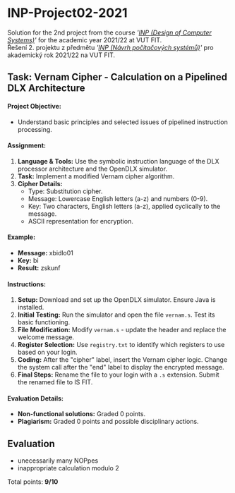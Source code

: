 # INP-Project02-2021

Solution for the 2nd project from the course _'[INP (Design of Computer Systems)](https://www.fit.vut.cz/study/course/268250/)'_ for the academic year 2021/22 at VUT FIT. \
Řešení 2. projektu z předmětu _'[INP (Návrh počítačových systémů)](https://www.fit.vut.cz/study/course/268250/.cs)'_ pro akademický rok 2021/22 na VUT FIT.

## Task: Vernam Cipher - Calculation on a Pipelined DLX Architecture

#### Project Objective:

- Understand basic principles and selected issues of pipelined instruction processing.

#### Assignment:

1. **Language & Tools:** Use the symbolic instruction language of the DLX processor architecture and the OpenDLX simulator.
2. **Task:** Implement a modified Vernam cipher algorithm.
3. **Cipher Details:**
   - Type: Substitution cipher.
   - Message: Lowercase English letters (a-z) and numbers (0-9).
   - Key: Two characters, English letters (a-z), applied cyclically to the message.
   - ASCII representation for encryption.

#### Example:

- **Message:** xbidlo01
- **Key:** bi
- **Result:** zskunf

#### Instructions:

1. **Setup:** Download and set up the OpenDLX simulator. Ensure Java is installed.
2. **Initial Testing:** Run the simulator and open the file `vernam.s`. Test its basic functioning.
3. **File Modification:** Modify `vernam.s` - update the header and replace the welcome message.
4. **Register Selection:** Use `registry.txt` to identify which registers to use based on your login.
5. **Coding:** After the "cipher" label, insert the Vernam cipher logic. Change the system call after the "end" label to display the encrypted message.
6. **Final Steps:** Rename the file to your login with a `.s` extension. Submit the renamed file to IS FIT.

#### Evaluation Details:

- **Non-functional solutions:** Graded 0 points.
- **Plagiarism:** Graded 0 points and possible disciplinary actions.

## Evaluation

- unecessarily many NOPpes
- inappropriate calculation modulo 2

Total points: **9/10**
